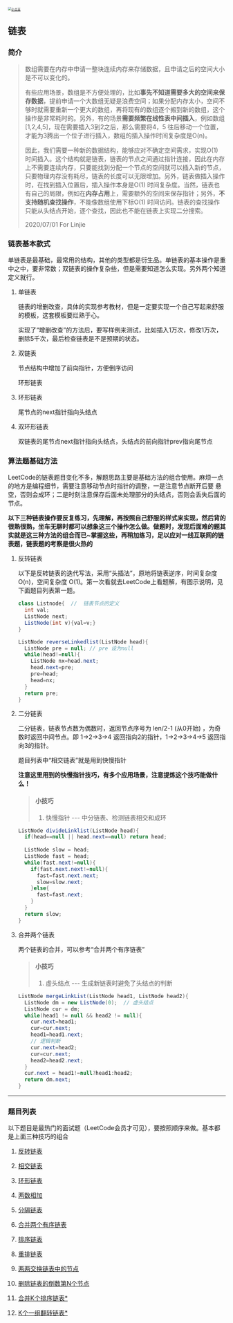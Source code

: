 <p> 
<a href="http://coco66.info:88">
<img src="http://coco66.info:88/leetcode/picture/home.png" alt="小土豆" style="zoom:50%;" /></a>
</p>

## 链表

### 简介

> 数组需要在内存中申请一整块连续内存来存储数据，且申请之后的空间大小是不可以变化的。
>
> 有些应用场景，数组是不方便处理的，比如**事先不知道需要多大的空间来保存数据**，提前申请一个大数组无疑是浪费空间；如果分配内存太小，空间不够时就需要重新一个更大的数组，再将现有的数组逐个搬到新的数组，这个操作是非常耗时的。另外，有的场景**需要频繁在线性表中间插入**，例如数组[1,2,4,5]，现在需要插入3到2之后，那么需要将4，5 往后移动一个位置，才能为3腾出一个位子进行插入，数组的插入操作时间复杂度是O(n)。 
>
> 因此，我们需要一种新的数据结构，能够应对不确定空间需求，实现O(1) 时间插入。这个结构就是链表，链表的节点之间通过指针连接，因此在内存上不需要连续内存，只要能找到分配一个节点的空间就可以插入新的节点，只要物理内存没有耗尽，链表的长度可以无限增加。另外，链表做插入操作时，在找到插入位置后，插入操作本身是O(1) 时间复杂度。当然，链表也有自己的局限，例如在**内存占用**上，需要额外的空间来保存指针；另外，**不支持随机查找操作**，不能像数组使用下标O(1) 时间访问。链表的查找操作只能从头结点开始，逐个查找，因此也不能在链表上实现二分搜索。
>
> 2020/07/01 For Linjie

### 链表基本款式

单链表是最基础，最常用的结构，其他的类型都是衍生品。单链表的基本操作是重中之中，要非常数；双链表的操作复杂些，但是需要知道怎么实现。另外两个知道定义就行。

1. 单链表

   链表的增删改查，具体的实现参考教材，但是一定要实现一个自己写起来舒服的模板，这套模板要烂熟于心。

   实现了“增删改查”的方法后，要写样例来测试，比如插入1万次，修改1万次，删除5千次，最后检查链表是不是预期的状态。

   

2. 双链表

   节点结构中增加了前向指针，方便倒序访问

   环形链表

   

3. 环形链表

   尾节点的next指针指向头结点

   

4. 双环形链表

   双链表的尾节点next指针指向头结点，头结点的前向指针prev指向尾节点

   

### 算法题基础方法

LeetCode的链表题目变化不多，解题思路主要是基础方法的组合使用。麻烦一点的地方是编程细节，需要注意移动节点时指针的调整，一是注意节点断开后要 悬空，否则会成环；二是时刻注意保存后面未处理部分的头结点，否则会丢失后面的节点。

**以下三种链表操作要反复练习，先理解，再按照自己舒服的样式来实现，然后背的很熟很熟，坐车无聊时都可以想象这三个操作怎么做。做题时，发现后面难的题其实就是这三种方法的组合而已~掌握这些，再稍加练习，足以应对一线互联网的链表题，链表题的考察是很火热的**

1. 反转链表

   以下是反转链表的迭代写法，采用“头插法”，原地将链表逆序，时间复杂度 O(n)，空间复杂度 O(1)。第一次看就去LeetCode上看题解，有图示说明，见下面题目列表第一题。

   ```java
   class Listnode{  //  链表节点的定义
     int val;
     ListNode next;
     ListNode(int v){val=v;}
   }
   
   ListNode reverseLinkedlist(ListNode head){
     ListNode pre = null; // pre 设为null
     while(head!=null){
       ListNode nx=head.next;
       head.next=pre;
       pre=head;
       head=nx;
     }
     return pre;
   }
   ```

   

2. 二分链表

   二分链表，链表节点数为偶数时，返回节点序号为 len/2-1 (从0开始) ，为奇数时返回中间节点。即 1->2->3->4 返回指向2的指针，1->2->3->4->5 返回指向3的指针。 

   题目列表中“相交链表”就是用到快慢指针

   **注意这里用到的快慢指针技巧，有多个应用场景，注意提炼这个技巧能做什么！**

   > #### 小技巧
   >
   > 1. 快慢指针  --- 中分链表、检测链表相交和成环

   ```java
   ListNode divideLinklist(ListNode head){
     if(head==null || head.next==null) return head;
     
     ListNode slow = head;
     ListNode fast = head;
     while(fast.next!=null){
       if(fast.next.next!=null){
         fast=fast.next.next;
         slow=slow.next;
       }else{
         fast=fast.next;
       }
     }
     return slow;
   }
   ```

   

3. 合并两个链表 

   两个链表的合并，可以参考“合并两个有序链表”

   > #### 小技巧
   >
   > 1. 虚头结点 --- 生成新链表时避免了头结点的判断

   ```java
   ListNode mergeLinkList(ListNode head1, ListNode head2){
     ListNode dm = new ListNode(0);  // 虚头结点
     ListNode cur = dm;
     while(head1 != null && head2 != null){ 
       cur.next=head1;
       cur=cur.next;
       head1=head1.next;
       // 逻辑判断
       cur.next=head2;
       cur=cur.next;
       head2=head2.next;
     }
     cur.next = head1!=null?head1:head2;
     return dm.next;
   }
   ```

----

### 题目列表 

以下题目是最热门的面试题（LeetCode会员才可见），要按照顺序来做。基本都是上面三种技巧的组合

1. [反转链表](https://leetcode-cn.com/problems/reverse-linked-list) 

2. [相交链表](https://leetcode-cn.com/problems/intersection-of-two-linked-lists/)

3. [环形链表](https://leetcode-cn.com/problems/linked-list-cycle/)

4. [两数相加](http://coco66.info:88/leetcode/linkedlist/LeetCode2.html)   

5. [分隔链表](https://leetcode-cn.com/problems/partition-list/)

6. [合并两个有序链表](https://leetcode-cn.com/problems/merge-two-sorted-lists/)

7. [排序链表](https://leetcode-cn.com/problems/sort-list/)

8. [重排链表](https://leetcode-cn.com/problems/reorder-list/)

9. [两两交换链表中的节点](https://leetcode-cn.com/problems/swap-nodes-in-pairs/)

10. [删除链表的倒数第N个节点](https://leetcode-cn.com/problems/remove-nth-node-from-end-of-list/)

11. [合并K个排序链表*](http://coco66.info:88/leetcode/linkedlist/LeetCode23.html)  

12. [K个一组翻转链表*](http://coco66.info:88/leetcode/linkedlist/LeetCode25.html)  

    

